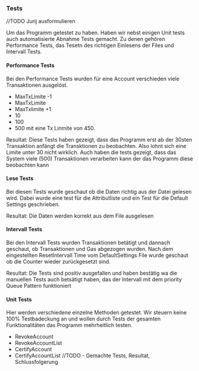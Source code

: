 
### Tests

//TODO Jurij ausformulieren

Um das Programm getestet zu haben. Haben wir nebst einigen Unit tests auch automatisierte Abnahme Tests gemacht. Zu denen gehören Performance Tests, das Tesetn des richtigen Einlesens der Files und Intervall Tests.

#### Performance Tests

Bei den Performance Tests wurden für eine Account verschieden viele Transaktionen ausgelöst.
- MaxTxLimite -1
- MaxTxLimite
- MaxTxlimite +1
- 10
- 100
- 500 mit eine Tx Linmite von 450.

Resultat:
Diese Tests haben gezeigt, dass das Programm erst ab der 30sten Transaktion anfängt die Transktionen zu beobachten. Also lohnt sich eine Limite unter 30 nicht wirklich.
Auch haben die tests gezeigt, dass das System viele (500) Transaktionen verarbeiten kann der das Programm diese beobachten kann

#### Lese Tests

Bei diesen Tests wurde geschaut ob die Daten richtig aus der Datei gelesen wird. Dabei wurde eine test für die Attributliste und ein Test für die Default Settings geschrieben. 

Resultat:
Die Daten werden korrekt aus dem File ausgelesen

#### Intervall Tests

Bei den Intervall Tests wurden Transaktionen betätigt und dannach geschaut, ob Transaktionen und Gas abgezogen wurden. Nach dem eingestellten ResetIntervall Time vom DefaultSettings File wurde geschaut ob die Counter wieder zurückgesetzt sind.

Resultat:
Die Tests sind positiv ausgefallen und haben bestätig wa die manuellen Tests auch betsätigt haben, das der Intervall mit dem priority Queue Pattern funktioniert

#### Unit Tests

Hier werden verschiedene einzelne Methoden getestet. Wir steuern keine 100% Testbadeckung an und wollen durch Tests der gesamten Funktionalitäten das Programm mehrheitlich testen.

- RevokeAccount
- RevokeAccountList
- CertifyAccount
- CertifyAccountList
//TODO - Gemachte Tests, Resultat, Schlussfolgerung
